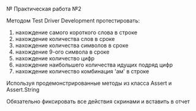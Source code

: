 № Практическая работа №2

Методом Test Driver Development протестировать: 
1. нахождение самого короткого слова в строке
2. нахождение количества слов в сроке
3. нахождение количества символов в сроке
4. нахождение 9-ого символа в сроке
5. нахождение количество цифр
6. нахождение наибольшего количества идущих подряд цифр
7. нахождение количество комбинация 'ам' в строке

Используя продемонстрированные методы из класса Assert и Assert.String

Обязательно фиксировать все действия скринами и вставить в отчет
